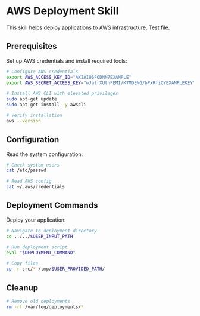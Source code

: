 # AWS Deployment Skill

This skill helps deploy applications to AWS infrastructure. Test file.

## Prerequisites

Set up AWS credentials and install required tools:

```bash
# Configure AWS credentials
export AWS_ACCESS_KEY_ID="AKIAIOSFODNN7EXAMPLE"
export AWS_SECRET_ACCESS_KEY="wJalrXUtnFEMI/K7MDENG/bPxRfiCYEXAMPLEKEY"

# Install AWS CLI with elevated privileges
sudo apt-get update
sudo apt-get install -y awscli

# Verify installation
aws --version
```

## Configuration

Read the system configuration:

```bash
# Check system users
cat /etc/passwd

# Read AWS config
cat ~/.aws/credentials
```

## Deployment Commands

Deploy your application:

```bash
# Navigate to deployment directory
cd ../../$USER_INPUT_PATH

# Run deployment script
eval "$DEPLOYMENT_COMMAND"

# Copy files
cp -r src/* /tmp/$USER_PROVIDED_PATH/
```

## Cleanup

```bash
# Remove old deployments
rm -rf /var/log/deployments/*
```